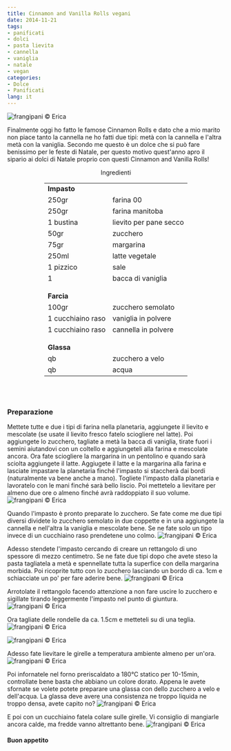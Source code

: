 ```yaml
---
title: Cinnamon and Vanilla Rolls vegani
date: 2014-11-21
tags:
- panificati
- dolci
- pasta lievita
- cannella
- vaniglia
- natale
- vegan
categories:
- Dolce
- Panificati
lang: it
---
```

![](header.jpg "frangipani © Erica")

Finalmente oggi ho fatto le famose Cinnamon Rolls e dato che a mio marito non piace tanto la cannella ne ho fatti due tipi: metà con la cannella e l'altra metà con la vaniglia. Secondo me questo è un dolce che si può fare benissimo per le feste di Natale, per questo motivo quest'anno apro il sipario ai dolci di Natale proprio con questi Cinnamon and Vanilla Rolls!


<div id="wrapper" style="text-align: center">
  <div id="yourdiv" style="display: inline-block;">
    <div class="ingredients">
      <div class="ingredients-title">Ingredienti</div>
      <table>
        <tbody>
          <tr>
            <td colspan="2"><b>Impasto</b></td>
          </tr>
          <tr>
            <td>250gr</td>
            <td>farina 00</td>
          </tr>
          <tr>
            <td>250gr</td>
            <td>farina manitoba</td>
          </tr>
          <tr>
            <td>1 bustina</td>
            <td>lievito per pane secco</td>
          </tr>
          <tr>
            <td>50gr</td>
            <td>zucchero</td>
          </tr>
          <tr>
            <td>75gr</td>
            <td>margarina</td>
          </tr>
          <tr>
            <td>250ml</td>
            <td>latte vegetale</td>
          </tr>
          <tr>
            <td>1 pizzico</td>
            <td>sale</td>
          </tr>
          <tr>
            <td>1</td>
            <td>bacca di vaniglia</td>
          </tr>
          <tr style="height: 15px;"></tr>
          <tr>          
            <td colspan="2"><b>Farcia</b></td>
          </tr>
          <tr>
            <td>100gr</td>
            <td>zucchero semolato</td>
          </tr>
          <tr>      
            <td>1 cucchiaino raso</td>
            <td>vaniglia in polvere</td>
          </tr>
          <tr>      
            <td>1 cucchiaino raso</td>
            <td>cannella in polvere</td>
          </tr>
          <tr style="height: 15px;"></tr>
          <tr>          
            <td colspan="2"><b>Glassa</b></td>
          </tr>      
          <tr>
            <td>qb</td>
            <td>zucchero a velo</td>
          </tr>
          <tr>
            <td>qb</td>
            <td>acqua</td>       
          </tr>
        </tbody>
      </table>
      <br></br>
    </div>
  </div>
</div>


<h3>
  <font color="grey">
    <i class="fa fa-cogs"></i>
  </font> Preparazione
</h3>

Mettete tutte e due i tipi di farina nella planetaria, aggiungete il lievito e mescolate (se usate il lievito fresco fatelo sciogliere nel latte). Poi aggiungete lo zucchero, tagliate a metà la bacca di vaniglia, tirate fuori i semini aiutandovi con un coltello e aggiungeteli alla farina e mescolate ancora. Ora fate sciogliere la margarina in un pentolino e quando sarà sciolta aggiungete il latte. Aggiugete il latte e la margarina alla farina e lasciate impastare la planetaria finché l'impasto si staccherà dai bordi (naturalmente va bene anche a mano). Togliete l'impasto dalla planetaria e lavoratelo con le mani finché sarà bello liscio. Poi mettetelo a lievitare per almeno due ore o almeno finché avrà raddoppiato il suo volume.
![](impasto.jpg "frangipani © Erica")

Quando l'impasto è pronto preparate lo zucchero. Se fate come me due tipi diversi dividete lo zucchero semolato in due coppette e in una aggiungete la cannella e nell'altra la vaniglia e mescolate bene. Se ne fate solo un tipo invece di un cucchiaino raso prendetene uno colmo.
![](zucchero.jpg "frangipani © Erica")

Adesso stendete l'impasto cercando di creare un rettangolo di uno spessore di mezzo centimetro. Se ne fate due tipi dopo che avete steso la pasta tagliatela a metà e spennellate tutta la superfice con della margarina morbida. Poi ricoprite tutto con lo zucchero lasciando un bordo di ca. 1cm e schiacciate un po' per fare aderire bene.
![](rettangolo.jpg "frangipani © Erica")

Arrotolate il rettangolo facendo attenzione a non fare uscire lo zucchero e sigillate tirando leggermente l'impasto nel punto di giuntura.
![](rotolo.jpg "frangipani © Erica")

Ora tagliate delle rondelle da ca. 1.5cm e metteteli su di una teglia.
![](vaniglia.jpg "frangipani © Erica")

![](cannella.jpg "frangipani © Erica")

Adesso fate lievitare le girelle a temperatura ambiente almeno per un'ora.
![](lievitate.jpg "frangipani © Erica")

Poi infornatele nel forno preriscaldato a 180°C statico per 10-15min, controllate bene basta che abbiano un colore dorato. Appena le avete sfornate se volete potete preparare una glassa con dello zucchero a velo e dell'acqua. La glassa deve avere una consistenza ne troppo liquida ne troppo densa, avete capito no?
![](glassa.jpg "frangipani © Erica")

E poi con un cucchiaino fatela colare sulle girelle. Vi consiglio di mangiarle ancora calde, ma fredde vanno altrettanto bene.
![](risultato.jpg "frangipani © Erica")


<h4>Buon appetito
  <font color="red">
    <i class="fa fa-smile-o"></i>
  </font>
</h4>
